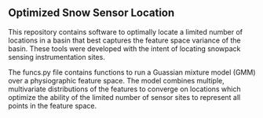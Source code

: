## Optimized Snow Sensor Location
This repository contains software to optimally locate a limited number of locations in a basin that best captures the feature space variance of the basin. These tools were developed with the intent of locating snowpack sensing instrumentation sites. 

The funcs.py file contains functions to run a Guassian mixture model (GMM) over a physiographic feature space. The model combines multiple, multivariate distributions of the features to converge on locations which optimize the ability of the limited number of sensor sites to represent all points in the feature space. 
